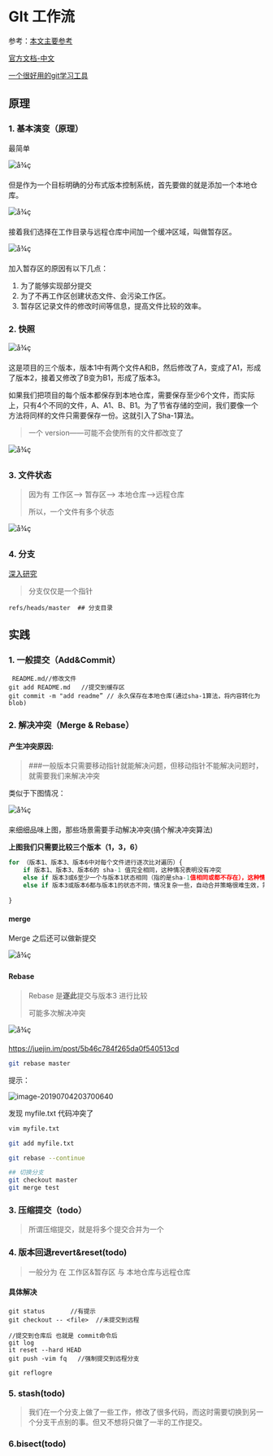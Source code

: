 # GIt 工作流

参考：[本文主要参考](https://coding.net/help/doc/practice/git-principle.html)

[官方文档-中文](https://git-scm.com/book/zh/v1/%E8%B5%B7%E6%AD%A5)

[一个很好用的git学习工具](https://learngitbranching.js.org/?demo)

## 原理

### 1. 基本演变（原理）

最简单

![å¾ç](./assets/47074771-c5ac-414f-a237-ea1e791991bd.png)

但是作为一个目标明确的分布式版本控制系统，首先要做的就是添加一个本地仓库。

![å¾ç](./assets/3734cb87-6507-40ce-a8ac-428b48d95d04.png)

接着我们选择在工作目录与远程仓库中间加一个缓冲区域，叫做暂存区。

![å¾ç](./assets/fc5a194b-8ad0-4fd6-8c7a-fb26062bd3fb.png)

加入暂存区的原因有以下几点：

1. 为了能够实现部分提交
2. 为了不再工作区创建状态文件、会污染工作区。
3. 暂存区记录文件的修改时间等信息，提高文件比较的效率。



### 2. 快照

![å¾ç](./assets/f1e4cbe9-1f7d-4826-8a61-1f7d065e43ce.png)

这是项目的三个版本，版本1中有两个文件A和B，然后修改了A，变成了A1，形成了版本2，接着又修改了B变为B1，形成了版本3。

如果我们把项目的每个版本都保存到本地仓库，需要保存至少6个文件，而实际上，只有4个不同的文件，A、A1、B、B1。为了节省存储的空间，我们要像一个方法将同样的文件只需要保存一份。这就引入了Sha-1算法。

> 一个 version——可能不会使所有的文件都改变了 

![å¾ç](./assets/ededf2f2-9c29-4234-92f6-5c89d12bce3d.png)



### 3. 文件状态

> 因为有 工作区——> 暂存区——> 本地仓库——>远程仓库
>
> 所以，一个文件有多个状态

![å¾ç](./assets/700dae41-aa3a-4b95-9afb-3fe7291c53d1.png)



### 4. 分支

[深入研究](https://git-scm.com/book/zh/v1/Git-%E5%88%86%E6%94%AF-%E4%BD%95%E8%B0%93%E5%88%86%E6%94%AF)

> 分支仅仅是一个指针

```node
refs/heads/master  ## 分支目录
```



## 实践

### 1. 一般提交（Add&Commit）

```node
 README.md//修改文件
git add README.md   //提交到缓存区
git commit -m "add readme” // 永久保存在本地仓库(通过sha-1算法，将内容转化为blob)
```



### 2. 解决冲突（Merge & Rebase）

#### 产生冲突原因:

> ###一般版本只需要移动指针就能解决问题，但移动指针不能解决问题时，就需要我们来解决冲突



类似于下图情况：

![å¾ç](./assets/b39e3a39-0091-4265-ba6d-73ef0fd457b2.png)

来细细品味上图，那些场景需要手动解决冲突(搞个解决冲突算法)

**上图我们只需要比较三个版本（1，3，6）** 

```javascript
for （版本1、版本3、版本6中对每个文件进行逐次比对遍历）{
    if 版本1、版本3、版本6的 sha-1 值完全相同，这种情况表明没有冲突
    else if 版本3或6至少一个与版本1状态相同（指的是sha-1值相同或都不存在），这种情况可以自动合并。比如1中存在一个文件，在3中没有对该文件进行修改，而6中删除了这个文件，则以6为准就可以了
    else if 版本3或版本6都与版本1的状态不同，情况复杂一些，自动合并策略很难生效，需要手动解决。我们来看一下这种状态的定义。
    
}
```

#### merge

Merge 之后还可以做新提交

![å¾ç](./assets/707cff0a-95d7-4420-a6da-607281d71cd7.png)



#### Rebase

> Rebase 是**逐此**提交与版本3 进行比较
>
> 可能多次解决冲突



![å¾ç](./assets/f7ed7492-afd8-4c69-b5c1-3034161fbb2c.png)

https://juejin.im/post/5b46c784f265da0f540513cd



```sh
git rebase master
```

提示：

![image-20190704203700640](assets/image-20190704203700640.png)

发现 myfile.txt 代码冲突了

```sh
vim myfile.txt

git add myfile.txt

git rebase --continue
```

```sh
## 切换分支
git checkout master
git merge test
```



### 3. 压缩提交（todo）

> 所谓压缩提交，就是将多个提交合并为一个





### 4. 版本回退revert&reset(todo)

> 一般分为 在  工作区&暂存区  与 本地仓库与远程仓库

#### 具体解决

```
git status       //有提示
git checkout -- <file>  //未提交到远程
```



```linux
//提交到仓库后 也就是 commit命令后
git log
it reset --hard HEAD
git push -vim fq   //强制提交到远程分支
```



```
git reflogre
```



### 5. stash(todo)

> 我们在一个分支上做了一些工作，修改了很多代码，而这时需要切换到另一个分支干点别的事。但又不想将只做了一半的工作提交。



### 6.bisect(todo)

